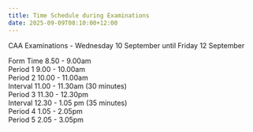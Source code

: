 ```yaml
---
title: Time Schedule during Examinations
date: 2025-09-09T08:10:00+12:00
---
```

CAA Examinations - Wednesday 10 September until Friday 12 September  

Form Time 8.50 - 9.00am  
Period 1 9.00 - 10.00am  
Period 2 10.00 - 11.00am  
Interval 11.00 - 11.30am (30 minutes)  
Period 3 11.30 - 12.30pm  
Interval 12.30 - 1.05 pm (35 minutes)  
Period 4 1.05 - 2.05pm  
Period 5 2.05 - 3.05pm
